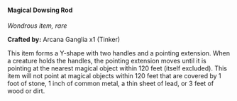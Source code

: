 #### Magical Dowsing Rod
_Wondrous item, rare_

**Crafted by:** Arcana Ganglia x1 (Tinker)

This item forms a Y-shape with two handles and a pointing extension. When a creature holds the handles, the pointing extension moves until it is pointing at the nearest magical object within 120 feet (itself excluded). This item will not point at magical objects within 120 feet that are covered by 1 foot of stone, 1 inch of common metal, a thin sheet of lead, or 3 feet of wood or dirt.